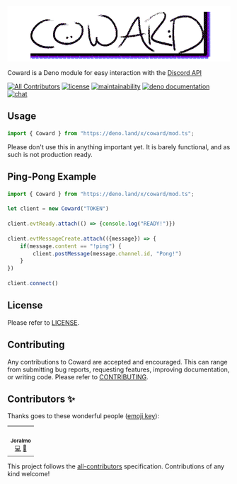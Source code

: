 ![Coward](img/logo.png)

Coward is a Deno module for easy interaction with the [Discord API](https://discordapp.com/developers/docs/intro "Discord API")

[![All Contributors](https://img.shields.io/badge/all_contributors-1-orange.svg?style=flat)](#contributors-)
[![license](https://img.shields.io/github/license/fox-cat/coward)](LICENSE)
[![maintainability](https://img.shields.io/codeclimate/maintainability-percentage/fox-cat/coward)](https://codeclimate.com/github/fox-cat/coward/maintainability)
[![deno documentation](https://img.shields.io/badge/deno-documentation-blue?style=flat)](https://doc.deno.land/https/deno.land/x/coward/mod.ts)
[![chat](https://img.shields.io/discord/699014519745413181?style=flat)](https://discord.gg/9u9Hkn7)

## Usage

```typescript
import { Coward } from "https://deno.land/x/coward/mod.ts";
```
Please don't use this in anything important yet. It is barely functional, and as such is not production ready.

## Ping-Pong Example

```typescript
import { Coward } from "https://deno.land/x/coward/mod.ts";

let client = new Coward("TOKEN")

client.evtReady.attach(() => {console.log("READY!")})

client.evtMessageCreate.attach(({message}) => {
    if(message.content == "!ping") {
        client.postMessage(message.channel.id, "Pong!")
    }
})

client.connect()
```

## License

Please refer to [LICENSE](LICENSE).

## Contributing

Any contributions to Coward are accepted and encouraged.
This can range from submitting bug reports, requesting features, improving documentation, or writing code.
Please refer to [CONTRIBUTING](CONTRIBUTING.md).

## Contributors ✨

Thanks goes to these wonderful people ([emoji key](https://allcontributors.org/docs/en/emoji-key)):

<!-- ALL-CONTRIBUTORS-LIST:START - Do not remove or modify this section -->
<!-- prettier-ignore-start -->
<!-- markdownlint-disable -->
<table>
  <tr>
    <td align="center"><a href="https://github.com/Joralmo"><img src="https://avatars0.githubusercontent.com/u/19753876?v=4" width="100px;" alt=""/><br /><sub><b>Joralmo</b></sub></a><br /><a href="https://github.com/fox-cat/coward/commits?author=Joralmo" title="Code">💻</a> <a href="https://github.com/fox-cat/coward/issues?q=author%3AJoralmo" title="Bug reports">🐛</a></td>
  </tr>
</table>

<!-- markdownlint-enable -->
<!-- prettier-ignore-end -->
<!-- ALL-CONTRIBUTORS-LIST:END -->

This project follows the [all-contributors](https://github.com/all-contributors/all-contributors) specification. Contributions of any kind welcome!
